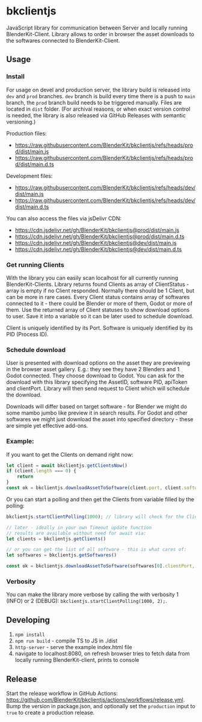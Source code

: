 # bkclientjs
JavaScript library for communication between Server and locally running BlenderKit-Client.
Library allows to order in browser the asset downloads to the softwares connected to BlenderKit-Client.

## Usage

### Install

For usage on devel and production server, the library build is released into `dev` and `prod` branches.
`dev` branch is build every time there is a push to `main` branch, the `prod` branch build needs to be triggered manually.
Files are located in `dist` folder. 
(For archival reasons, or when exact version control is needed, the library is also released via GitHub Releases with semantic versioning.)

Production files:
- https://raw.githubusercontent.com/BlenderKit/bkclientjs/refs/heads/prod/dist/main.js
- https://raw.githubusercontent.com/BlenderKit/bkclientjs/refs/heads/prod/dist/main.d.ts

Development files:
- https://raw.githubusercontent.com/BlenderKit/bkclientjs/refs/heads/dev/dist/main.js
- https://raw.githubusercontent.com/BlenderKit/bkclientjs/refs/heads/dev/dist/main.d.ts

You can also access the files via jsDelivr CDN:
- https://cdn.jsdelivr.net/gh/BlenderKit/bkclientjs@prod/dist/main.js
- https://cdn.jsdelivr.net/gh/BlenderKit/bkclientjs@prod/dist/main.d.ts
- https://cdn.jsdelivr.net/gh/BlenderKit/bkclientjs@dev/dist/main.js
- https://cdn.jsdelivr.net/gh/BlenderKit/bkclientjs@dev/dist/main.d.ts


### Get running Clients
With the library you can easily scan localhost for all currently running BlenderKit-Clients.
Library returns found Clients as array of ClientStatus - array is empty if no Client responded.
Normally there should be 1 Client, but can be more in rare cases.
Every Client status contains array of softwares connected to it - there could be Blender or more of them, Godot or more of them.
Use the returned array of Client statuses to show download options to user.
Save it into a variable so it can be later used to schedule download.

Client is uniquely identified by its Port.
Software is uniquely identified by its PID (Process ID).

### Schedule download
User is presented with download options on the asset they are previewing in the browser asset gallery.
E.g.: they see they have 2 Blenders and 1 Godot connected. They choose download to Godot.
You can ask for the download with this library specifying the AssetID, software PID, apiToken and clientPort.
Library will then send request to Client which will schedule the download.

Downloads will differ based on target software - for Blender we might do some mambo jumbo like preview it in search results.
For Godot and other softwares we might just download the asset into specified directory - these are simple yet effective add-ons.

### Example:

If you want to get the Clients on demand right now:
```javascript
let client = await bkclientjs.getClientsNow()
if (client.length === 0) {
    return
}
const ok = bkclientjs.downloadAssetToSoftware(client.port, client.software[0].appID, assetID, assetBaseID, resolution, apiKey)
```

Or you can start a polling and then get the Clients from variable filled by the polling:
```javascript
bkclientjs.startClientPolling(1000); // library will check for the Clients every 1000ms,

// later - ideally in your own Timeout update function
// results are available without need for await via:
let clients = bkclientjs.getClients()

// or you can get the list of all software - this is what cares of:
let softwares = bkclientjs.getSoftwares()

const ok = bkclientjs.downloadAssetToSoftware(softwares[0].clientPort, softwares[0].appID, assetID, assetBaseID, resolution, apiKey)
```

### Verbosity

You can make the library more verbose by calling the with verbosity 1 (INFO) or 2 (DEBUG): `bkclientjs.startClientPolling(1000, 2);`.

## Developing
1. `npm install`
1. `npm run build` - compile TS to JS in ./dist
2. `http-server` - serve the example index.html file
3. navigate to localhost:8080, on refresh browser tries to fetch data from locally running BlenderKit-client, prints to console

## Release

Start the release workflow in GitHub Actions: https://github.com/BlenderKit/bkclientjs/actions/workflows/release.yml.
Bump the version in package.json, and optionally set the `production` input to `true` to create a production release.
